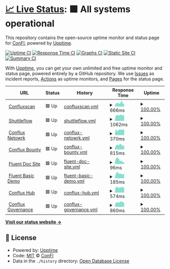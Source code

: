 # [📈 Live Status](https://ConfluxBot.github.io/upt): <!--live status--> **🟩 All systems operational**

This repository contains the open-source uptime monitor and status page for [ConFI](https://ConfluxBot.github.io/upt), powered by [Upptime](https://github.com/upptime/upptime).

[![Uptime CI](https://github.com/ConfluxBot/upt/workflows/Uptime%20CI/badge.svg)](https://github.com/upptime/upptime/actions?query=workflow%3A%22Uptime+CI%22)
[![Response Time CI](https://github.com/ConfluxBot/upt/workflows/Response%20Time%20CI/badge.svg)](https://github.com/upptime/upptime/actions?query=workflow%3A%22Response+Time+CI%22)
[![Graphs CI](https://github.com/ConfluxBot/upt/workflows/Graphs%20CI/badge.svg)](https://github.com/upptime/upptime/actions?query=workflow%3A%22Graphs+CI%22)
[![Static Site CI](https://github.com/ConfluxBot/upt/workflows/Static%20Site%20CI/badge.svg)](https://github.com/upptime/upptime/actions?query=workflow%3A%22Static+Site+CI%22)
[![Summary CI](https://github.com/ConfluxBot/upt/workflows/Summary%20CI/badge.svg)](https://github.com/upptime/upptime/actions?query=workflow%3A%22Summary+CI%22)

With [Upptime](https://upptime.js.org), you can get your own unlimited and free uptime monitor and status page, powered entirely by a GitHub repository. We use [Issues](https://github.com/ConfluxBot/upt/issues) as incident reports, [Actions](https://github.com/ConfluxBot/upt/actions) as uptime monitors, and [Pages](https://ConfluxBot.github.io/upt) for the status page.

<!--start: status pages-->
<!-- This summary is generated by Upptime (https://github.com/upptime/upptime) -->
<!-- Do not edit this manually, your changes will be overwritten -->
<!-- prettier-ignore -->
| URL | Status | History | Response Time | Uptime |
| --- | ------ | ------- | ------------- | ------ |
| <img alt="" src="https://favicons.githubusercontent.com/confluxscan.io" height="13"> [Confluxscan](https://confluxscan.io) | 🟩 Up | [confluxscan.yml](https://github.com/ConfluxBot/upt/commits/HEAD/history/confluxscan.yml) | <details><summary><img alt="Response time graph" src="./graphs/confluxscan/response-time-week.png" height="20"> 666ms</summary><br><a href="https://ConfluxBot.github.io/upt/history/confluxscan"><img alt="Response time 520" src="https://img.shields.io/endpoint?url=https%3A%2F%2Fraw.githubusercontent.com%2FConfluxBot%2Fupt%2FHEAD%2Fapi%2Fconfluxscan%2Fresponse-time.json"></a><br><a href="https://ConfluxBot.github.io/upt/history/confluxscan"><img alt="24-hour response time 556" src="https://img.shields.io/endpoint?url=https%3A%2F%2Fraw.githubusercontent.com%2FConfluxBot%2Fupt%2FHEAD%2Fapi%2Fconfluxscan%2Fresponse-time-day.json"></a><br><a href="https://ConfluxBot.github.io/upt/history/confluxscan"><img alt="7-day response time 666" src="https://img.shields.io/endpoint?url=https%3A%2F%2Fraw.githubusercontent.com%2FConfluxBot%2Fupt%2FHEAD%2Fapi%2Fconfluxscan%2Fresponse-time-week.json"></a><br><a href="https://ConfluxBot.github.io/upt/history/confluxscan"><img alt="30-day response time 549" src="https://img.shields.io/endpoint?url=https%3A%2F%2Fraw.githubusercontent.com%2FConfluxBot%2Fupt%2FHEAD%2Fapi%2Fconfluxscan%2Fresponse-time-month.json"></a><br><a href="https://ConfluxBot.github.io/upt/history/confluxscan"><img alt="1-year response time 512" src="https://img.shields.io/endpoint?url=https%3A%2F%2Fraw.githubusercontent.com%2FConfluxBot%2Fupt%2FHEAD%2Fapi%2Fconfluxscan%2Fresponse-time-year.json"></a></details> | <details><summary><a href="https://ConfluxBot.github.io/upt/history/confluxscan">100.00%</a></summary><a href="https://ConfluxBot.github.io/upt/history/confluxscan"><img alt="All-time uptime 100.00%" src="https://img.shields.io/endpoint?url=https%3A%2F%2Fraw.githubusercontent.com%2FConfluxBot%2Fupt%2FHEAD%2Fapi%2Fconfluxscan%2Fuptime.json"></a><br><a href="https://ConfluxBot.github.io/upt/history/confluxscan"><img alt="24-hour uptime 100.00%" src="https://img.shields.io/endpoint?url=https%3A%2F%2Fraw.githubusercontent.com%2FConfluxBot%2Fupt%2FHEAD%2Fapi%2Fconfluxscan%2Fuptime-day.json"></a><br><a href="https://ConfluxBot.github.io/upt/history/confluxscan"><img alt="7-day uptime 100.00%" src="https://img.shields.io/endpoint?url=https%3A%2F%2Fraw.githubusercontent.com%2FConfluxBot%2Fupt%2FHEAD%2Fapi%2Fconfluxscan%2Fuptime-week.json"></a><br><a href="https://ConfluxBot.github.io/upt/history/confluxscan"><img alt="30-day uptime 100.00%" src="https://img.shields.io/endpoint?url=https%3A%2F%2Fraw.githubusercontent.com%2FConfluxBot%2Fupt%2FHEAD%2Fapi%2Fconfluxscan%2Fuptime-month.json"></a><br><a href="https://ConfluxBot.github.io/upt/history/confluxscan"><img alt="1-year uptime 100.00%" src="https://img.shields.io/endpoint?url=https%3A%2F%2Fraw.githubusercontent.com%2FConfluxBot%2Fupt%2FHEAD%2Fapi%2Fconfluxscan%2Fuptime-year.json"></a></details>
| <img alt="" src="https://favicons.githubusercontent.com/shuttleflow.io" height="13"> [Shuttleflow](https://shuttleflow.io) | 🟩 Up | [shuttleflow.yml](https://github.com/ConfluxBot/upt/commits/HEAD/history/shuttleflow.yml) | <details><summary><img alt="Response time graph" src="./graphs/shuttleflow/response-time-week.png" height="20"> 1062ms</summary><br><a href="https://ConfluxBot.github.io/upt/history/shuttleflow"><img alt="Response time 996" src="https://img.shields.io/endpoint?url=https%3A%2F%2Fraw.githubusercontent.com%2FConfluxBot%2Fupt%2FHEAD%2Fapi%2Fshuttleflow%2Fresponse-time.json"></a><br><a href="https://ConfluxBot.github.io/upt/history/shuttleflow"><img alt="24-hour response time 1079" src="https://img.shields.io/endpoint?url=https%3A%2F%2Fraw.githubusercontent.com%2FConfluxBot%2Fupt%2FHEAD%2Fapi%2Fshuttleflow%2Fresponse-time-day.json"></a><br><a href="https://ConfluxBot.github.io/upt/history/shuttleflow"><img alt="7-day response time 1062" src="https://img.shields.io/endpoint?url=https%3A%2F%2Fraw.githubusercontent.com%2FConfluxBot%2Fupt%2FHEAD%2Fapi%2Fshuttleflow%2Fresponse-time-week.json"></a><br><a href="https://ConfluxBot.github.io/upt/history/shuttleflow"><img alt="30-day response time 997" src="https://img.shields.io/endpoint?url=https%3A%2F%2Fraw.githubusercontent.com%2FConfluxBot%2Fupt%2FHEAD%2Fapi%2Fshuttleflow%2Fresponse-time-month.json"></a><br><a href="https://ConfluxBot.github.io/upt/history/shuttleflow"><img alt="1-year response time 983" src="https://img.shields.io/endpoint?url=https%3A%2F%2Fraw.githubusercontent.com%2FConfluxBot%2Fupt%2FHEAD%2Fapi%2Fshuttleflow%2Fresponse-time-year.json"></a></details> | <details><summary><a href="https://ConfluxBot.github.io/upt/history/shuttleflow">100.00%</a></summary><a href="https://ConfluxBot.github.io/upt/history/shuttleflow"><img alt="All-time uptime 100.00%" src="https://img.shields.io/endpoint?url=https%3A%2F%2Fraw.githubusercontent.com%2FConfluxBot%2Fupt%2FHEAD%2Fapi%2Fshuttleflow%2Fuptime.json"></a><br><a href="https://ConfluxBot.github.io/upt/history/shuttleflow"><img alt="24-hour uptime 100.00%" src="https://img.shields.io/endpoint?url=https%3A%2F%2Fraw.githubusercontent.com%2FConfluxBot%2Fupt%2FHEAD%2Fapi%2Fshuttleflow%2Fuptime-day.json"></a><br><a href="https://ConfluxBot.github.io/upt/history/shuttleflow"><img alt="7-day uptime 100.00%" src="https://img.shields.io/endpoint?url=https%3A%2F%2Fraw.githubusercontent.com%2FConfluxBot%2Fupt%2FHEAD%2Fapi%2Fshuttleflow%2Fuptime-week.json"></a><br><a href="https://ConfluxBot.github.io/upt/history/shuttleflow"><img alt="30-day uptime 100.00%" src="https://img.shields.io/endpoint?url=https%3A%2F%2Fraw.githubusercontent.com%2FConfluxBot%2Fupt%2FHEAD%2Fapi%2Fshuttleflow%2Fuptime-month.json"></a><br><a href="https://ConfluxBot.github.io/upt/history/shuttleflow"><img alt="1-year uptime 100.00%" src="https://img.shields.io/endpoint?url=https%3A%2F%2Fraw.githubusercontent.com%2FConfluxBot%2Fupt%2FHEAD%2Fapi%2Fshuttleflow%2Fuptime-year.json"></a></details>
| <img alt="" src="https://favicons.githubusercontent.com/confluxnetwork.org" height="13"> [Conflux Netowrk](https://confluxnetwork.org) | 🟩 Up | [conflux-netowrk.yml](https://github.com/ConfluxBot/upt/commits/HEAD/history/conflux-netowrk.yml) | <details><summary><img alt="Response time graph" src="./graphs/conflux-netowrk/response-time-week.png" height="20"> 370ms</summary><br><a href="https://ConfluxBot.github.io/upt/history/conflux-netowrk"><img alt="Response time 302" src="https://img.shields.io/endpoint?url=https%3A%2F%2Fraw.githubusercontent.com%2FConfluxBot%2Fupt%2FHEAD%2Fapi%2Fconflux-netowrk%2Fresponse-time.json"></a><br><a href="https://ConfluxBot.github.io/upt/history/conflux-netowrk"><img alt="24-hour response time 394" src="https://img.shields.io/endpoint?url=https%3A%2F%2Fraw.githubusercontent.com%2FConfluxBot%2Fupt%2FHEAD%2Fapi%2Fconflux-netowrk%2Fresponse-time-day.json"></a><br><a href="https://ConfluxBot.github.io/upt/history/conflux-netowrk"><img alt="7-day response time 370" src="https://img.shields.io/endpoint?url=https%3A%2F%2Fraw.githubusercontent.com%2FConfluxBot%2Fupt%2FHEAD%2Fapi%2Fconflux-netowrk%2Fresponse-time-week.json"></a><br><a href="https://ConfluxBot.github.io/upt/history/conflux-netowrk"><img alt="30-day response time 332" src="https://img.shields.io/endpoint?url=https%3A%2F%2Fraw.githubusercontent.com%2FConfluxBot%2Fupt%2FHEAD%2Fapi%2Fconflux-netowrk%2Fresponse-time-month.json"></a><br><a href="https://ConfluxBot.github.io/upt/history/conflux-netowrk"><img alt="1-year response time 293" src="https://img.shields.io/endpoint?url=https%3A%2F%2Fraw.githubusercontent.com%2FConfluxBot%2Fupt%2FHEAD%2Fapi%2Fconflux-netowrk%2Fresponse-time-year.json"></a></details> | <details><summary><a href="https://ConfluxBot.github.io/upt/history/conflux-netowrk">100.00%</a></summary><a href="https://ConfluxBot.github.io/upt/history/conflux-netowrk"><img alt="All-time uptime 100.00%" src="https://img.shields.io/endpoint?url=https%3A%2F%2Fraw.githubusercontent.com%2FConfluxBot%2Fupt%2FHEAD%2Fapi%2Fconflux-netowrk%2Fuptime.json"></a><br><a href="https://ConfluxBot.github.io/upt/history/conflux-netowrk"><img alt="24-hour uptime 100.00%" src="https://img.shields.io/endpoint?url=https%3A%2F%2Fraw.githubusercontent.com%2FConfluxBot%2Fupt%2FHEAD%2Fapi%2Fconflux-netowrk%2Fuptime-day.json"></a><br><a href="https://ConfluxBot.github.io/upt/history/conflux-netowrk"><img alt="7-day uptime 100.00%" src="https://img.shields.io/endpoint?url=https%3A%2F%2Fraw.githubusercontent.com%2FConfluxBot%2Fupt%2FHEAD%2Fapi%2Fconflux-netowrk%2Fuptime-week.json"></a><br><a href="https://ConfluxBot.github.io/upt/history/conflux-netowrk"><img alt="30-day uptime 100.00%" src="https://img.shields.io/endpoint?url=https%3A%2F%2Fraw.githubusercontent.com%2FConfluxBot%2Fupt%2FHEAD%2Fapi%2Fconflux-netowrk%2Fuptime-month.json"></a><br><a href="https://ConfluxBot.github.io/upt/history/conflux-netowrk"><img alt="1-year uptime 100.00%" src="https://img.shields.io/endpoint?url=https%3A%2F%2Fraw.githubusercontent.com%2FConfluxBot%2Fupt%2FHEAD%2Fapi%2Fconflux-netowrk%2Fuptime-year.json"></a></details>
| <img alt="" src="https://favicons.githubusercontent.com/bounty.conflux-chain.org" height="13"> [Conflux Bounty](https://bounty.conflux-chain.org) | 🟩 Up | [conflux-bounty.yml](https://github.com/ConfluxBot/upt/commits/HEAD/history/conflux-bounty.yml) | <details><summary><img alt="Response time graph" src="./graphs/conflux-bounty/response-time-week.png" height="20"> 815ms</summary><br><a href="https://ConfluxBot.github.io/upt/history/conflux-bounty"><img alt="Response time 806" src="https://img.shields.io/endpoint?url=https%3A%2F%2Fraw.githubusercontent.com%2FConfluxBot%2Fupt%2FHEAD%2Fapi%2Fconflux-bounty%2Fresponse-time.json"></a><br><a href="https://ConfluxBot.github.io/upt/history/conflux-bounty"><img alt="24-hour response time 860" src="https://img.shields.io/endpoint?url=https%3A%2F%2Fraw.githubusercontent.com%2FConfluxBot%2Fupt%2FHEAD%2Fapi%2Fconflux-bounty%2Fresponse-time-day.json"></a><br><a href="https://ConfluxBot.github.io/upt/history/conflux-bounty"><img alt="7-day response time 815" src="https://img.shields.io/endpoint?url=https%3A%2F%2Fraw.githubusercontent.com%2FConfluxBot%2Fupt%2FHEAD%2Fapi%2Fconflux-bounty%2Fresponse-time-week.json"></a><br><a href="https://ConfluxBot.github.io/upt/history/conflux-bounty"><img alt="30-day response time 806" src="https://img.shields.io/endpoint?url=https%3A%2F%2Fraw.githubusercontent.com%2FConfluxBot%2Fupt%2FHEAD%2Fapi%2Fconflux-bounty%2Fresponse-time-month.json"></a><br><a href="https://ConfluxBot.github.io/upt/history/conflux-bounty"><img alt="1-year response time 831" src="https://img.shields.io/endpoint?url=https%3A%2F%2Fraw.githubusercontent.com%2FConfluxBot%2Fupt%2FHEAD%2Fapi%2Fconflux-bounty%2Fresponse-time-year.json"></a></details> | <details><summary><a href="https://ConfluxBot.github.io/upt/history/conflux-bounty">100.00%</a></summary><a href="https://ConfluxBot.github.io/upt/history/conflux-bounty"><img alt="All-time uptime 100.00%" src="https://img.shields.io/endpoint?url=https%3A%2F%2Fraw.githubusercontent.com%2FConfluxBot%2Fupt%2FHEAD%2Fapi%2Fconflux-bounty%2Fuptime.json"></a><br><a href="https://ConfluxBot.github.io/upt/history/conflux-bounty"><img alt="24-hour uptime 100.00%" src="https://img.shields.io/endpoint?url=https%3A%2F%2Fraw.githubusercontent.com%2FConfluxBot%2Fupt%2FHEAD%2Fapi%2Fconflux-bounty%2Fuptime-day.json"></a><br><a href="https://ConfluxBot.github.io/upt/history/conflux-bounty"><img alt="7-day uptime 100.00%" src="https://img.shields.io/endpoint?url=https%3A%2F%2Fraw.githubusercontent.com%2FConfluxBot%2Fupt%2FHEAD%2Fapi%2Fconflux-bounty%2Fuptime-week.json"></a><br><a href="https://ConfluxBot.github.io/upt/history/conflux-bounty"><img alt="30-day uptime 100.00%" src="https://img.shields.io/endpoint?url=https%3A%2F%2Fraw.githubusercontent.com%2FConfluxBot%2Fupt%2FHEAD%2Fapi%2Fconflux-bounty%2Fuptime-month.json"></a><br><a href="https://ConfluxBot.github.io/upt/history/conflux-bounty"><img alt="1-year uptime 100.00%" src="https://img.shields.io/endpoint?url=https%3A%2F%2Fraw.githubusercontent.com%2FConfluxBot%2Fupt%2FHEAD%2Fapi%2Fconflux-bounty%2Fuptime-year.json"></a></details>
| <img alt="" src="https://favicons.githubusercontent.com/conflux-chain.github.io" height="13"> [Fluent Doc Site](https://conflux-chain.github.io/fluent-wallet-doc/) | 🟩 Up | [fluent-doc-site.yml](https://github.com/ConfluxBot/upt/commits/HEAD/history/fluent-doc-site.yml) | <details><summary><img alt="Response time graph" src="./graphs/fluent-doc-site/response-time-week.png" height="20"> 96ms</summary><br><a href="https://ConfluxBot.github.io/upt/history/fluent-doc-site"><img alt="Response time 103" src="https://img.shields.io/endpoint?url=https%3A%2F%2Fraw.githubusercontent.com%2FConfluxBot%2Fupt%2FHEAD%2Fapi%2Ffluent-doc-site%2Fresponse-time.json"></a><br><a href="https://ConfluxBot.github.io/upt/history/fluent-doc-site"><img alt="24-hour response time 53" src="https://img.shields.io/endpoint?url=https%3A%2F%2Fraw.githubusercontent.com%2FConfluxBot%2Fupt%2FHEAD%2Fapi%2Ffluent-doc-site%2Fresponse-time-day.json"></a><br><a href="https://ConfluxBot.github.io/upt/history/fluent-doc-site"><img alt="7-day response time 96" src="https://img.shields.io/endpoint?url=https%3A%2F%2Fraw.githubusercontent.com%2FConfluxBot%2Fupt%2FHEAD%2Fapi%2Ffluent-doc-site%2Fresponse-time-week.json"></a><br><a href="https://ConfluxBot.github.io/upt/history/fluent-doc-site"><img alt="30-day response time 118" src="https://img.shields.io/endpoint?url=https%3A%2F%2Fraw.githubusercontent.com%2FConfluxBot%2Fupt%2FHEAD%2Fapi%2Ffluent-doc-site%2Fresponse-time-month.json"></a><br><a href="https://ConfluxBot.github.io/upt/history/fluent-doc-site"><img alt="1-year response time 103" src="https://img.shields.io/endpoint?url=https%3A%2F%2Fraw.githubusercontent.com%2FConfluxBot%2Fupt%2FHEAD%2Fapi%2Ffluent-doc-site%2Fresponse-time-year.json"></a></details> | <details><summary><a href="https://ConfluxBot.github.io/upt/history/fluent-doc-site">100.00%</a></summary><a href="https://ConfluxBot.github.io/upt/history/fluent-doc-site"><img alt="All-time uptime 100.00%" src="https://img.shields.io/endpoint?url=https%3A%2F%2Fraw.githubusercontent.com%2FConfluxBot%2Fupt%2FHEAD%2Fapi%2Ffluent-doc-site%2Fuptime.json"></a><br><a href="https://ConfluxBot.github.io/upt/history/fluent-doc-site"><img alt="24-hour uptime 100.00%" src="https://img.shields.io/endpoint?url=https%3A%2F%2Fraw.githubusercontent.com%2FConfluxBot%2Fupt%2FHEAD%2Fapi%2Ffluent-doc-site%2Fuptime-day.json"></a><br><a href="https://ConfluxBot.github.io/upt/history/fluent-doc-site"><img alt="7-day uptime 100.00%" src="https://img.shields.io/endpoint?url=https%3A%2F%2Fraw.githubusercontent.com%2FConfluxBot%2Fupt%2FHEAD%2Fapi%2Ffluent-doc-site%2Fuptime-week.json"></a><br><a href="https://ConfluxBot.github.io/upt/history/fluent-doc-site"><img alt="30-day uptime 100.00%" src="https://img.shields.io/endpoint?url=https%3A%2F%2Fraw.githubusercontent.com%2FConfluxBot%2Fupt%2FHEAD%2Fapi%2Ffluent-doc-site%2Fuptime-month.json"></a><br><a href="https://ConfluxBot.github.io/upt/history/fluent-doc-site"><img alt="1-year uptime 100.00%" src="https://img.shields.io/endpoint?url=https%3A%2F%2Fraw.githubusercontent.com%2FConfluxBot%2Fupt%2FHEAD%2Fapi%2Ffluent-doc-site%2Fuptime-year.json"></a></details>
| <img alt="" src="https://favicons.githubusercontent.com/dapp-demo.fluentwallet.dev" height="13"> [Fluent Basic Demo](https://dapp-demo.fluentwallet.dev/) | 🟩 Up | [fluent-basic-demo.yml](https://github.com/ConfluxBot/upt/commits/HEAD/history/fluent-basic-demo.yml) | <details><summary><img alt="Response time graph" src="./graphs/fluent-basic-demo/response-time-week.png" height="20"> 185ms</summary><br><a href="https://ConfluxBot.github.io/upt/history/fluent-basic-demo"><img alt="Response time 260" src="https://img.shields.io/endpoint?url=https%3A%2F%2Fraw.githubusercontent.com%2FConfluxBot%2Fupt%2FHEAD%2Fapi%2Ffluent-basic-demo%2Fresponse-time.json"></a><br><a href="https://ConfluxBot.github.io/upt/history/fluent-basic-demo"><img alt="24-hour response time 192" src="https://img.shields.io/endpoint?url=https%3A%2F%2Fraw.githubusercontent.com%2FConfluxBot%2Fupt%2FHEAD%2Fapi%2Ffluent-basic-demo%2Fresponse-time-day.json"></a><br><a href="https://ConfluxBot.github.io/upt/history/fluent-basic-demo"><img alt="7-day response time 185" src="https://img.shields.io/endpoint?url=https%3A%2F%2Fraw.githubusercontent.com%2FConfluxBot%2Fupt%2FHEAD%2Fapi%2Ffluent-basic-demo%2Fresponse-time-week.json"></a><br><a href="https://ConfluxBot.github.io/upt/history/fluent-basic-demo"><img alt="30-day response time 183" src="https://img.shields.io/endpoint?url=https%3A%2F%2Fraw.githubusercontent.com%2FConfluxBot%2Fupt%2FHEAD%2Fapi%2Ffluent-basic-demo%2Fresponse-time-month.json"></a><br><a href="https://ConfluxBot.github.io/upt/history/fluent-basic-demo"><img alt="1-year response time 260" src="https://img.shields.io/endpoint?url=https%3A%2F%2Fraw.githubusercontent.com%2FConfluxBot%2Fupt%2FHEAD%2Fapi%2Ffluent-basic-demo%2Fresponse-time-year.json"></a></details> | <details><summary><a href="https://ConfluxBot.github.io/upt/history/fluent-basic-demo">100.00%</a></summary><a href="https://ConfluxBot.github.io/upt/history/fluent-basic-demo"><img alt="All-time uptime 100.00%" src="https://img.shields.io/endpoint?url=https%3A%2F%2Fraw.githubusercontent.com%2FConfluxBot%2Fupt%2FHEAD%2Fapi%2Ffluent-basic-demo%2Fuptime.json"></a><br><a href="https://ConfluxBot.github.io/upt/history/fluent-basic-demo"><img alt="24-hour uptime 100.00%" src="https://img.shields.io/endpoint?url=https%3A%2F%2Fraw.githubusercontent.com%2FConfluxBot%2Fupt%2FHEAD%2Fapi%2Ffluent-basic-demo%2Fuptime-day.json"></a><br><a href="https://ConfluxBot.github.io/upt/history/fluent-basic-demo"><img alt="7-day uptime 100.00%" src="https://img.shields.io/endpoint?url=https%3A%2F%2Fraw.githubusercontent.com%2FConfluxBot%2Fupt%2FHEAD%2Fapi%2Ffluent-basic-demo%2Fuptime-week.json"></a><br><a href="https://ConfluxBot.github.io/upt/history/fluent-basic-demo"><img alt="30-day uptime 100.00%" src="https://img.shields.io/endpoint?url=https%3A%2F%2Fraw.githubusercontent.com%2FConfluxBot%2Fupt%2FHEAD%2Fapi%2Ffluent-basic-demo%2Fuptime-month.json"></a><br><a href="https://ConfluxBot.github.io/upt/history/fluent-basic-demo"><img alt="1-year uptime 100.00%" src="https://img.shields.io/endpoint?url=https%3A%2F%2Fraw.githubusercontent.com%2FConfluxBot%2Fupt%2FHEAD%2Fapi%2Ffluent-basic-demo%2Fuptime-year.json"></a></details>
| <img alt="" src="https://favicons.githubusercontent.com/confluxhub.io" height="13"> [Conflux Hub](https://confluxhub.io) | 🟩 Up | [conflux-hub.yml](https://github.com/ConfluxBot/upt/commits/HEAD/history/conflux-hub.yml) | <details><summary><img alt="Response time graph" src="./graphs/conflux-hub/response-time-week.png" height="20"> 574ms</summary><br><a href="https://ConfluxBot.github.io/upt/history/conflux-hub"><img alt="Response time 485" src="https://img.shields.io/endpoint?url=https%3A%2F%2Fraw.githubusercontent.com%2FConfluxBot%2Fupt%2FHEAD%2Fapi%2Fconflux-hub%2Fresponse-time.json"></a><br><a href="https://ConfluxBot.github.io/upt/history/conflux-hub"><img alt="24-hour response time 593" src="https://img.shields.io/endpoint?url=https%3A%2F%2Fraw.githubusercontent.com%2FConfluxBot%2Fupt%2FHEAD%2Fapi%2Fconflux-hub%2Fresponse-time-day.json"></a><br><a href="https://ConfluxBot.github.io/upt/history/conflux-hub"><img alt="7-day response time 574" src="https://img.shields.io/endpoint?url=https%3A%2F%2Fraw.githubusercontent.com%2FConfluxBot%2Fupt%2FHEAD%2Fapi%2Fconflux-hub%2Fresponse-time-week.json"></a><br><a href="https://ConfluxBot.github.io/upt/history/conflux-hub"><img alt="30-day response time 533" src="https://img.shields.io/endpoint?url=https%3A%2F%2Fraw.githubusercontent.com%2FConfluxBot%2Fupt%2FHEAD%2Fapi%2Fconflux-hub%2Fresponse-time-month.json"></a><br><a href="https://ConfluxBot.github.io/upt/history/conflux-hub"><img alt="1-year response time 485" src="https://img.shields.io/endpoint?url=https%3A%2F%2Fraw.githubusercontent.com%2FConfluxBot%2Fupt%2FHEAD%2Fapi%2Fconflux-hub%2Fresponse-time-year.json"></a></details> | <details><summary><a href="https://ConfluxBot.github.io/upt/history/conflux-hub">100.00%</a></summary><a href="https://ConfluxBot.github.io/upt/history/conflux-hub"><img alt="All-time uptime 100.00%" src="https://img.shields.io/endpoint?url=https%3A%2F%2Fraw.githubusercontent.com%2FConfluxBot%2Fupt%2FHEAD%2Fapi%2Fconflux-hub%2Fuptime.json"></a><br><a href="https://ConfluxBot.github.io/upt/history/conflux-hub"><img alt="24-hour uptime 100.00%" src="https://img.shields.io/endpoint?url=https%3A%2F%2Fraw.githubusercontent.com%2FConfluxBot%2Fupt%2FHEAD%2Fapi%2Fconflux-hub%2Fuptime-day.json"></a><br><a href="https://ConfluxBot.github.io/upt/history/conflux-hub"><img alt="7-day uptime 100.00%" src="https://img.shields.io/endpoint?url=https%3A%2F%2Fraw.githubusercontent.com%2FConfluxBot%2Fupt%2FHEAD%2Fapi%2Fconflux-hub%2Fuptime-week.json"></a><br><a href="https://ConfluxBot.github.io/upt/history/conflux-hub"><img alt="30-day uptime 100.00%" src="https://img.shields.io/endpoint?url=https%3A%2F%2Fraw.githubusercontent.com%2FConfluxBot%2Fupt%2FHEAD%2Fapi%2Fconflux-hub%2Fuptime-month.json"></a><br><a href="https://ConfluxBot.github.io/upt/history/conflux-hub"><img alt="1-year uptime 100.00%" src="https://img.shields.io/endpoint?url=https%3A%2F%2Fraw.githubusercontent.com%2FConfluxBot%2Fupt%2FHEAD%2Fapi%2Fconflux-hub%2Fuptime-year.json"></a></details>
| <img alt="" src="https://favicons.githubusercontent.com/governance.confluxnetwork.org" height="13"> [Conflux Governance](https://governance.confluxnetwork.org/) | 🟩 Up | [conflux-governance.yml](https://github.com/ConfluxBot/upt/commits/HEAD/history/conflux-governance.yml) | <details><summary><img alt="Response time graph" src="./graphs/conflux-governance/response-time-week.png" height="20"> 860ms</summary><br><a href="https://ConfluxBot.github.io/upt/history/conflux-governance"><img alt="Response time 768" src="https://img.shields.io/endpoint?url=https%3A%2F%2Fraw.githubusercontent.com%2FConfluxBot%2Fupt%2FHEAD%2Fapi%2Fconflux-governance%2Fresponse-time.json"></a><br><a href="https://ConfluxBot.github.io/upt/history/conflux-governance"><img alt="24-hour response time 863" src="https://img.shields.io/endpoint?url=https%3A%2F%2Fraw.githubusercontent.com%2FConfluxBot%2Fupt%2FHEAD%2Fapi%2Fconflux-governance%2Fresponse-time-day.json"></a><br><a href="https://ConfluxBot.github.io/upt/history/conflux-governance"><img alt="7-day response time 860" src="https://img.shields.io/endpoint?url=https%3A%2F%2Fraw.githubusercontent.com%2FConfluxBot%2Fupt%2FHEAD%2Fapi%2Fconflux-governance%2Fresponse-time-week.json"></a><br><a href="https://ConfluxBot.github.io/upt/history/conflux-governance"><img alt="30-day response time 817" src="https://img.shields.io/endpoint?url=https%3A%2F%2Fraw.githubusercontent.com%2FConfluxBot%2Fupt%2FHEAD%2Fapi%2Fconflux-governance%2Fresponse-time-month.json"></a><br><a href="https://ConfluxBot.github.io/upt/history/conflux-governance"><img alt="1-year response time 768" src="https://img.shields.io/endpoint?url=https%3A%2F%2Fraw.githubusercontent.com%2FConfluxBot%2Fupt%2FHEAD%2Fapi%2Fconflux-governance%2Fresponse-time-year.json"></a></details> | <details><summary><a href="https://ConfluxBot.github.io/upt/history/conflux-governance">100.00%</a></summary><a href="https://ConfluxBot.github.io/upt/history/conflux-governance"><img alt="All-time uptime 100.00%" src="https://img.shields.io/endpoint?url=https%3A%2F%2Fraw.githubusercontent.com%2FConfluxBot%2Fupt%2FHEAD%2Fapi%2Fconflux-governance%2Fuptime.json"></a><br><a href="https://ConfluxBot.github.io/upt/history/conflux-governance"><img alt="24-hour uptime 100.00%" src="https://img.shields.io/endpoint?url=https%3A%2F%2Fraw.githubusercontent.com%2FConfluxBot%2Fupt%2FHEAD%2Fapi%2Fconflux-governance%2Fuptime-day.json"></a><br><a href="https://ConfluxBot.github.io/upt/history/conflux-governance"><img alt="7-day uptime 100.00%" src="https://img.shields.io/endpoint?url=https%3A%2F%2Fraw.githubusercontent.com%2FConfluxBot%2Fupt%2FHEAD%2Fapi%2Fconflux-governance%2Fuptime-week.json"></a><br><a href="https://ConfluxBot.github.io/upt/history/conflux-governance"><img alt="30-day uptime 100.00%" src="https://img.shields.io/endpoint?url=https%3A%2F%2Fraw.githubusercontent.com%2FConfluxBot%2Fupt%2FHEAD%2Fapi%2Fconflux-governance%2Fuptime-month.json"></a><br><a href="https://ConfluxBot.github.io/upt/history/conflux-governance"><img alt="1-year uptime 100.00%" src="https://img.shields.io/endpoint?url=https%3A%2F%2Fraw.githubusercontent.com%2FConfluxBot%2Fupt%2FHEAD%2Fapi%2Fconflux-governance%2Fuptime-year.json"></a></details>

<!--end: status pages-->

[**Visit our status website →**](https://ConfluxBot.github.io/upt)

## 📄 License

- Powered by: [Upptime](https://github.com/upptime/upptime)
- Code: [MIT](./LICENSE) © [ConFI](https://ConfluxBot.github.io/upt)
- Data in the `./history` directory: [Open Database License](https://opendatacommons.org/licenses/odbl/1-0/)
